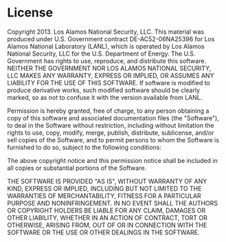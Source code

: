 # License


Copyright 2013. Los Alamos National Security, LLC. This material was produced 
under U.S. Government contract DE-AC52-06NA25396 for Los Alamos National 
Laboratory (LANL), which is operated by Los Alamos National Security, LLC for
the U.S. Department of Energy. The U.S. Government has rights to use, reproduce,
and distribute this software. NEITHER THE GOVERNMENT NOR LOS ALAMOS NATIONAL
SECURITY, LLC MAKES ANY WARRANTY, EXPRESS OR IMPLIED, OR ASSUMES ANY LIABILITY
FOR THE USE OF THIS SOFTWARE.  If software is modified to produce derivative
works, such modified software should be clearly marked, so as not to confuse it
with the version available from LANL.

Permission is hereby granted, free of charge, to any person obtaining a copy
of this software and associated documentation files (the "Software"), to deal
in the Software without restriction, including without limitation the rights
to use, copy, modify, merge, publish, distribute, sublicense, and/or sell
copies of the Software, and to permit persons to whom the Software is
furnished to do so, subject to the following conditions:

The above copyright notice and this permission notice shall be included in
all copies or substantial portions of the Software.

THE SOFTWARE IS PROVIDED "AS IS", WITHOUT WARRANTY OF ANY KIND, EXPRESS OR
IMPLIED, INCLUDING BUT NOT LIMITED TO THE WARRANTIES OF MERCHANTABILITY,
FITNESS FOR A PARTICULAR PURPOSE AND NONINFRINGEMENT. IN NO EVENT SHALL THE
AUTHORS OR COPYRIGHT HOLDERS BE LIABLE FOR ANY CLAIM, DAMAGES OR OTHER
LIABILITY, WHETHER IN AN ACTION OF CONTRACT, TORT OR OTHERWISE, ARISING FROM,
OUT OF OR IN CONNECTION WITH THE SOFTWARE OR THE USE OR OTHER DEALINGS IN
THE SOFTWARE.
